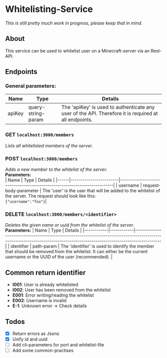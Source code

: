 # Whitelisting-Service
_This is still pretty much work in progress, please keep that in mind._

## About
This service can be used to whitelist user on a Minecraft-server via an Rest-API.

## Endpoints

### General parameters:
| Name | Type | Details |
|--------|--------------------|------------------------------------------------------------------------------------------------------|
| apiKey | query-string-param | The 'apiKey' is used to authenticate any user of the API. Therefore it is required at all endpoints. |

### GET `localhost:3000/members`  
  _Lists all whitelisted members of the server._
### POST `localhost:3000/members`  
  _Adds a new member to the whitelist of the server_.  
  **Parameters:**  
  | Name | Type | Details |
|------|------------------------|--------------------------------------------------------------------------|
| username | request-body-parameter | The 'user' is the user that will be added to the whitelist of the server. The request should look like this:<br>```{"username":"foo"}```|
### DELETE `localhost:3000/members/<identifier>`  
  _Deletes the given name or uuid from the whitelist of the server._  
  **Parameters:**
  | Name | Type | Details |
  |------------|------------|-------------------------------------------------------------------------------------------------------------------------------------------------------------------------|
  | identifier | path-param | The 'identifier' is used to identify the member that should be removed from the whitelist. It can either be the current username or the UUID of the user (recommended). |

## Common return identifier
* **I001**: User is already whitelisted
* **I002**: User has been removed from the whitelist
* **E001**: Error writing/reading the whitelist
* **E002**: Username is invalid
* **E-1**: Unknown error -> Check details
  
## Todos
- [x] Return errors as Jsons
- [x] Unify id and uuid
- [ ] Add cli-parameters for port and whitelist-file
- [ ] Add some common-practises
